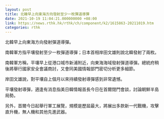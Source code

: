 ```yaml
---
layout: post
title: 北韓早上向東海方向發射至少一枚彈道導彈
date: 2021-10-19 11:04:21.000000000 +08:00
link: https://news.rthk.hk/rthk/ch/component/k2/1615863-20211019.htm
categories: rthk
---
```


北韓早上向東海方向發射彈道導彈。

南韓軍方指平壤發射至少一枚彈道導彈；日本首相岸田文雄則說北韓發射了兩枚。

南韓軍方稱，平壤早上從港口城市新浦附近，向東海海域發射彈道導彈。總統府稍後將舉行國家安全會議商討，又會同美國情報部門密切分析更多細節。

岸田文雄說，對平壤自上個月以來持續發射導彈感到非常遺憾。 

平壤發射導彈，適逢有消息指美日韓情報首長今日在首爾閉門會談，討論朝鮮半島局勢。

另外，首爾今日起舉行軍工展覽，規模是歷屆最大，將展出多款新一代戰機，攻擊直升機，無人機和其他先進武器。
